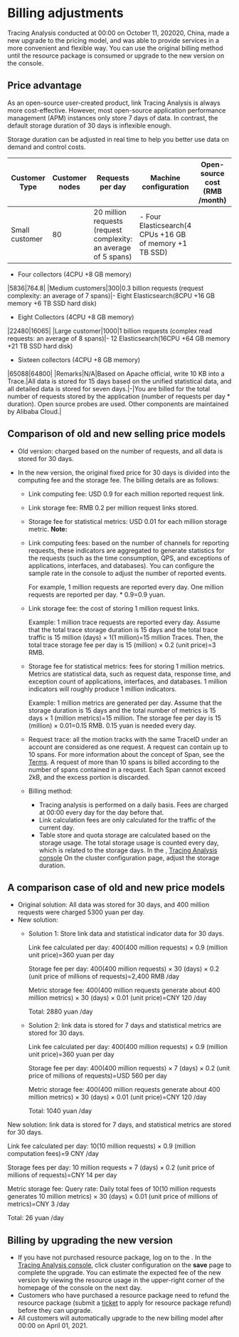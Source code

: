 # Billing adjustments

Tracing Analysis conducted at 00:00 on October 11, 202020, China, made a new upgrade to the pricing model, and was able to provide services in a more convenient and flexible way. You can use the original billing method until the resource package is consumed or upgrade to the new version on the console.



## Price advantage

As an open-source user-created product, link Tracing Analysis is always more cost-effective. However, most open-source application performance management \(APM\) instances only store 7 days of data. In contrast, the default storage duration of 30 days is inflexible enough.

Storage duration can be adjusted in real time to help you better use data on demand and control costs.

|Customer Type|Customer nodes|Requests per day|Machine configuration|Open-source cost \(RMB /month\)|Link Tracking \(RMB /month\)|
|-------------|--------------|----------------|---------------------|-------------------------------|----------------------------|
|Small customer|80|20 million requests \(request complexity: an average of 5 spans\)|-   Four Elasticsearch\(4 CPUs +16 GB of memory +1 TB SSD\)
-   Four collectors \(4CPU +8 GB memory\)

|5836|764.8|
|Medium customers|300|0.3 billion requests \(request complexity: an average of 7 spans\)|-   Eight Elasticsearch\(8CPU +16 GB memory +6 TB SSD hard disk\)
-   Eight Collectors \(4CPU +8 GB memory\)

|22480|16065|
|Large customer|1000|1 billion requests \(complex read requests: an average of 8 spans\)|-   12 Elasticsearch\(16CPU +64 GB memory +21 TB SSD hard disk\)
-   Sixteen collectors \(4CPU +8 GB memory\)

|65088|64800|
|Remarks|N/A|Based on Apache official, write 10 KB into a Trace.|All data is stored for 15 days based on the unified statistical data, and all detailed data is stored for seven days.|-|You are billed for the total number of requests stored by the application \(number of requests per day \* duration\). Open source probes are used. Other components are maintained by Alibaba Cloud.|

## Comparison of old and new selling price models

-   Old version: charged based on the number of requests, and all data is stored for 30 days.
-   In the new version, the original fixed price for 30 days is divided into the computing fee and the storage fee. The billing details are as follows:

    -   Link computing fee: USD 0.9 for each million reported request link.
    -   Link storage fee: RMB 0.2 per million request links stored.
    -   Storage fee for statistical metrics: USD 0.01 for each million storage metric.
    **Note:**

    -   Link computing fees: based on the number of channels for reporting requests, these indicators are aggregated to generate statistics for the requests \(such as the time consumption, QPS, and exceptions of applications, interfaces, and databases\). You can configure the sample rate in the console to adjust the number of reported events.

        For example, 1 million requests are reported every day. One million requests are reported per day. \* 0.9=0.9 yuan.

    -   Link storage fee: the cost of storing 1 million request links.

        Example: 1 million trace requests are reported every day. Assume that the total trace storage duration is 15 days and the total trace traffic is 15 million \(days\) × 1\(1 million\)=15 million Traces. Then, the total trace storage fee per day is 15 \(million\) × 0.2 \(unit price\)=3 RMB.

    -   Storage fee for statistical metrics: fees for storing 1 million metrics. Metrics are statistical data, such as request data, response time, and exception count of applications, interfaces, and databases. 1 million indicators will roughly produce 1 million indicators.

        Example: 1 million metrics are generated per day. Assume that the storage duration is 15 days and the total number of metrics is 15 days × 1 \(million metrics\)=15 million. The storage fee per day is 15 \(million\) × 0.01=0.15 RMB. 0.15 yuan is needed every day.

    -   Request trace: all the motion tracks with the same TraceID under an account are considered as one request. A request can contain up to 10 spans. For more information about the concept of Span, see the [Terms](/intl.en-US/Overview/Terms.md). A request of more than 10 spans is billed according to the number of spans contained in a request. Each Span cannot exceed 2kB, and the excess portion is discarded.
    -   Billing method:
        -   Tracing analysis is performed on a daily basis. Fees are charged at 00:00 every day for the day before that.
        -   Link calculation fees are only calculated for the traffic of the current day.
        -   Table store and quota storage are calculated based on the storage usage. The total storage usage is counted every day, which is related to the storage days. In the , [Tracing Analysis console](https://tracing-sg.console.aliyun.com/) On the cluster configuration page, adjust the storage duration.

## A comparison case of old and new price models

-   Original solution: All data was stored for 30 days, and 400 million requests were charged 5300 yuan per day.
-   New solution:
    -   Solution 1: Store link data and statistical indicator data for 30 days.

        Link fee calculated per day: 400\(400 million requests\) × 0.9 \(million unit price\)=360 yuan per day

        Storage fee per day: 400\(400 million requests\) × 30 \(days\) × 0.2 \(unit price of millions of requests\)=2,400 RMB /day

        Metric storage fee: 400\(400 million requests generate about 400 million metrics\) × 30 \(days\) × 0.01 \(unit price\)=CNY 120 /day

        Total: 2880 yuan /day

    -   Solution 2: link data is stored for 7 days and statistical metrics are stored for 30 days.

        Link fee calculated per day: 400\(400 million requests\) × 0.9 \(million unit price\)=360 yuan per day

        Storage fee per day: 400\(400 million requests\) × 7 \(days\) × 0.2 \(unit price of millions of requests\)=USD 560 per day

        Metric storage fee: 400\(400 million requests generate about 400 million metrics\) × 30 \(days\) × 0.01 \(unit price\)=CNY 120 /day

        Total: 1040 yuan /day


New solution: link data is stored for 7 days, and statistical metrics are stored for 30 days.

Link fee calculated per day: 10\(10 million requests\) × 0.9 \(million computation fees\)=9 CNY /day

Storage fees per day: 10 million requests × 7 \(days\) × 0.2 \(unit price of millions of requests\)=CNY 14 per day

Metric storage fee: Query rate: Daily total fees of 10\(10 million requests generates 10 million metrics\) × 30 \(days\) × 0.01 \(unit price of millions of metrics\)=CNY 3 /day

Total: 26 yuan /day

## Billing by upgrading the new version

-   If you have not purchased resource package, log on to the . In the [Tracing Analysis console](https://tracing-sg.console.aliyun.com/), click cluster configuration on the **save** page to complete the upgrade. You can estimate the expected fee of the new version by viewing the resource usage in the upper-right corner of the homepage of the console on the next day.
-   Customers who have purchased a resource package need to refund the resource package \(submit a [ticket](https://selfservice.console.aliyun.com/ticket/createIndex) to apply for resource package refund\) before they can upgrade.
-   All customers will automatically upgrade to the new billing model after 00:00 on April 01, 2021.

